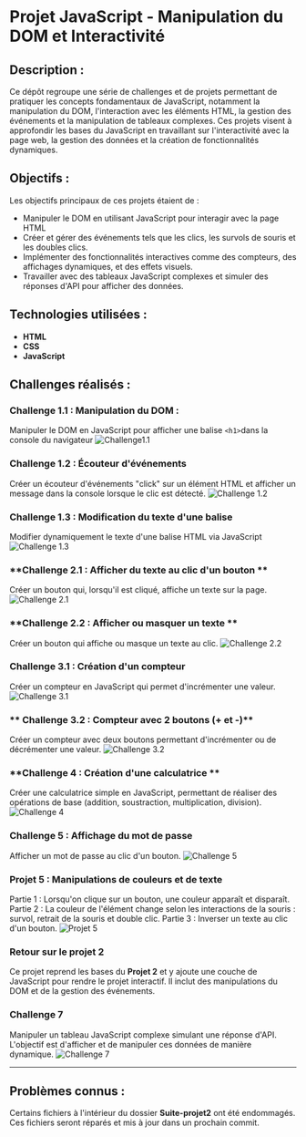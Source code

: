 # Projet JavaScript - Manipulation du DOM et Interactivité

## Description :
Ce dépôt regroupe une série de challenges et de projets permettant de pratiquer les concepts fondamentaux de JavaScript, 
notamment la manipulation du DOM, l'interaction avec les éléments HTML, la gestion des événements et la manipulation de tableaux complexes.
Ces projets visent à approfondir les bases du JavaScript en travaillant sur l'interactivité avec la page web, la gestion des données et la création de fonctionnalités dynamiques.

## Objectifs : 
Les objectifs principaux de ces projets étaient de : 
- Manipuler le DOM en utilisant JavaScript pour interagir avec la page HTML
- Créer et gérer des événements tels que les clics, les survols de souris et les doubles clics.
- Implémenter des fonctionnalités interactives comme des compteurs, des affichages dynamiques, et des effets visuels.
- Travailler avec des tableaux JavaScript complexes et simuler des réponses d'API pour afficher des données.

## Technologies utilisées : 
- **HTML**
- **CSS**
- **JavaScript**

## Challenges réalisés : 
### **Challenge 1.1 : Manipulation du DOM** : 
Manipuler le DOM en JavaScript pour afficher une balise `<h1>`dans la console du navigateur
![Challenge1.1](https://github.com/Sweetyamnesia/JavaScript/blob/main/images/Challenge1.1.jpg?raw=true)

### **Challenge 1.2 : Écouteur d'événements**
Créer un écouteur d'événements "click" sur un élément HTML et afficher un message dans la console lorsque le clic est détecté.
![Challenge 1.2](https://github.com/Sweetyamnesia/JavaScript/blob/main/images/Challenge1.2.jpg?raw=true)

### **Challenge 1.3 : Modification du texte d'une balise**
Modifier dynamiquement le texte d'une balise HTML via JavaScript
![Challenge 1.3](https://github.com/Sweetyamnesia/JavaScript/blob/main/images/Challenge1.3-ezgif.com-video-to-gif-converter.gif?raw=true)

### **Challenge 2.1 : Afficher du texte au clic d'un bouton **
Créer un bouton qui, lorsqu'il est cliqué, affiche un texte sur la page.
![Challenge 2.1](https://github.com/Sweetyamnesia/JavaScript/blob/main/images/Challenge2.1-ezgif.com-video-to-gif-converter.gif?raw=true)

### **Challenge 2.2 : Afficher ou masquer un texte **
Créer un bouton qui affiche ou masque un texte au clic.
![Challenge 2.2](https://github.com/Sweetyamnesia/JavaScript/blob/main/images/Challenge2.2-ezgif.com-video-to-gif-converter.gif?raw=true)


### **Challenge 3.1 : Création d'un compteur**
Créer un compteur en JavaScript qui permet d'incrémenter une valeur.
![Challenge 3.1](https://github.com/Sweetyamnesia/JavaScript/blob/main/images/Challenge3.1-ezgif.com-video-to-gif-converter.gif?raw=true)

### ** Challenge 3.2 : Compteur avec 2 boutons (+ et -)**
Créer un compteur avec deux boutons permettant d'incrémenter ou de décrémenter une valeur.
![Challenge 3.2](https://github.com/Sweetyamnesia/JavaScript/blob/main/images/Challenge3.2-ezgif.com-video-to-gif-converter.gif?raw=true)

### **Challenge 4 : Création d'une calculatrice **
Créer une calculatrice simple en JavaScript, permettant de réaliser des opérations de base (addition, soustraction, multiplication, division).
![Challenge 4](https://github.com/Sweetyamnesia/JavaScript/blob/main/images/Challenge4-ezgif.com-video-to-gif-converter.gif?raw=true)

### **Challenge 5 : Affichage du mot de passe**
Afficher un mot de passe au clic d'un bouton.
![Challenge 5](https://github.com/Sweetyamnesia/JavaScript/blob/main/images/Challenge5-ezgif.com-video-to-gif-converter.gif?raw=true)

### **Projet 5 : Manipulations de couleurs et de texte**
Partie 1 : Lorsqu'on clique sur un bouton, une couleur apparaît et disparaît.
Partie 2 : La couleur de l'élément change selon les interactions de la souris : survol, retrait de la souris et double clic.
Partie 3 : Inverser un texte au clic d'un bouton.
![Projet 5](https://github.com/Sweetyamnesia/JavaScript/blob/main/images/Projet5-DOMJavascript-ezgif.com-video-to-gif-converter.gif?raw=true)


### **Retour sur le projet 2**
Ce projet reprend les bases du **Projet 2** et y ajoute une couche de JavaScript pour rendre le projet interactif.
Il inclut des manipulations du DOM et de la gestion des événements.

### **Challenge 7**
Manipuler un tableau JavaScript complexe simulant une réponse d'API. L'objectif est d'afficher et de manipuler ces données de manière dynamique.
![Challenge 7](https://github.com/Sweetyamnesia/JavaScript/blob/main/images/Challenge7.jpg?raw=true)

___

## Problèmes connus : 
Certains fichiers à l'intérieur du dossier **Suite-projet2** ont été endommagés. Ces fichiers seront réparés et mis à jour dans un prochain commit.
